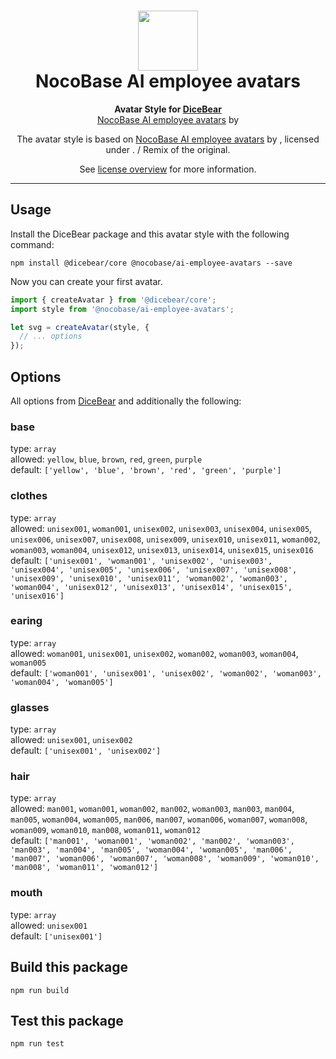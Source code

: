 <h1 align="center"><img src="./tests/svg/0.svg" width="96" /> <br />NocoBase AI employee avatars</h1>
<p align="center">
  <strong>Avatar Style for <a href="https://dicebear.com/">DiceBear</a></strong><br />
  <a href="">NocoBase AI employee avatars</a> by <a href=""></a>
</p>


<p align="center">
  The avatar style is based on <a href="">NocoBase AI employee avatars</a> by
  <a href=""></a>, licensed under
  <a href=""></a>. / Remix of the original.
</p>
<p align="center">
  See <a href="https://dicebear.com/licenses">license overview</a> for more information.
</p>

----

## Usage

Install the DiceBear package and this avatar style with the following command:

```
npm install @dicebear/core @nocobase/ai-employee-avatars --save
```

Now you can create your first avatar.

```js
import { createAvatar } from '@dicebear/core';
import style from '@nocobase/ai-employee-avatars';

let svg = createAvatar(style, {
  // ... options
});
```

## Options

All options from [DiceBear](https://dicebear.com/docs/options) and additionally the following:

### base

type: `array`  
allowed: `yellow`, `blue`, `brown`, `red`, `green`, `purple`  
default: `['yellow', 'blue', 'brown', 'red', 'green', 'purple']`


### clothes

type: `array`  
allowed: `unisex001`, `woman001`, `unisex002`, `unisex003`, `unisex004`, `unisex005`, `unisex006`, `unisex007`, `unisex008`, `unisex009`, `unisex010`, `unisex011`, `woman002`, `woman003`, `woman004`, `unisex012`, `unisex013`, `unisex014`, `unisex015`, `unisex016`  
default: `['unisex001', 'woman001', 'unisex002', 'unisex003', 'unisex004', 'unisex005', 'unisex006', 'unisex007', 'unisex008', 'unisex009', 'unisex010', 'unisex011', 'woman002', 'woman003', 'woman004', 'unisex012', 'unisex013', 'unisex014', 'unisex015', 'unisex016']`


### earing

type: `array`  
allowed: `woman001`, `unisex001`, `unisex002`, `woman002`, `woman003`, `woman004`, `woman005`  
default: `['woman001', 'unisex001', 'unisex002', 'woman002', 'woman003', 'woman004', 'woman005']`


### glasses

type: `array`  
allowed: `unisex001`, `unisex002`  
default: `['unisex001', 'unisex002']`


### hair

type: `array`  
allowed: `man001`, `woman001`, `woman002`, `man002`, `woman003`, `man003`, `man004`, `man005`, `woman004`, `woman005`, `man006`, `man007`, `woman006`, `woman007`, `woman008`, `woman009`, `woman010`, `man008`, `woman011`, `woman012`  
default: `['man001', 'woman001', 'woman002', 'man002', 'woman003', 'man003', 'man004', 'man005', 'woman004', 'woman005', 'man006', 'man007', 'woman006', 'woman007', 'woman008', 'woman009', 'woman010', 'man008', 'woman011', 'woman012']`


### mouth

type: `array`  
allowed: `unisex001`  
default: `['unisex001']`



## Build this package

```
npm run build
```

## Test this package

```
npm run test
```
